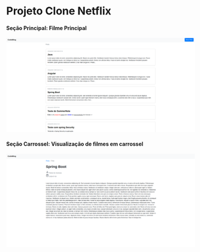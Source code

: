 # Projeto Clone Netflix 

#### Seção Principal: Filme Principal
![](https://github.com/TulioliAles/ProjetoBlogWeb/blob/master/tela_prc.png)

#### Seção Carrossel: Visualização de filmes em carrossel
![](https://github.com/TulioliAles/ProjetoBlogWeb/blob/master/tela_post.png)
